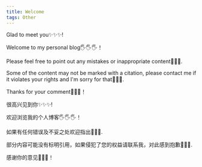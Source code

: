 ```yaml
---
title: Welcome
tags: Other
---
```


Glad to meet you✨✨✨!

Welcome to my personal blog🖐🖐🖐！

Please feel free to point out any mistakes or inappropriate content🤝🤝🤝.

Some of the content may not be marked with a citation, please contact me if it violates your rights and I'm sorry for that👻👻👻.

Thanks for your comment💖💖💖！

很高兴见到你✨✨✨!

欢迎浏览我的个人博客🖐🖐🖐！

如果有任何错误及不妥之处欢迎指出🤝🤝🤝.

部分内容可能没有标明引用，如果侵犯了您的权益请联系我，对此感到抱歉👻👻👻.

感谢你的意见💖💖💖！



